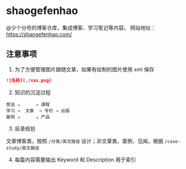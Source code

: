 # shaogefenhao

@少个分号的博客仓库，集成博客、学习笔记等内容。 网站地址：https://shaogefenhao.com/

## 注意事项
1. 为了方便管理图片跟随文章，如果有绘制的图片使用 xml 保存

```markdown
![名称](./xxx.png)
```

2. 知识的沉淀过程

```text
想法 ↘      ↗ 课程
学习 →  文章  → 专栏 → 出版  
案例 ↗      ↘ 产品
```

3. 目录规划

文章博客类，按照 `/分类/英文路径` 设计；非文章类，案例、见闻，根据 `/case-study/英文路径`

4. 每篇内容需要输出 Keyword 和 Description 用于索引 
